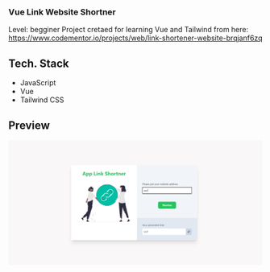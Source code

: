 ### Vue Link Website Shortner

Level: begginer
Project cretaed for learning Vue and Tailwind from here: https://www.codementor.io/projects/web/link-shortener-website-brqjanf6zq

## Tech. Stack

<ul>
    <li>JavaScript</li>
    <li>Vue</li>
    <li>Tailwind CSS</li>
</ul>

## Preview

<img alt="Link shortner preview img" src="/project-screen.PNG">
